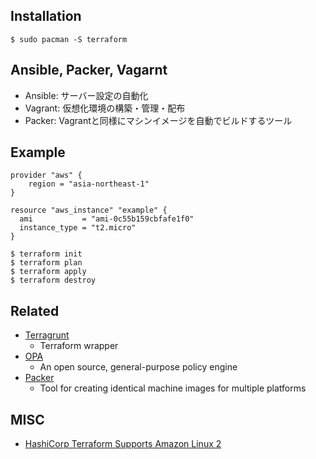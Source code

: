 
## Installation
`$ sudo pacman -S terraform` 

## Ansible, Packer, Vagarnt
- Ansible: サーバー設定の自動化
- Vagrant: 仮想化環境の構築・管理・配布
- Packer: Vagrantと同様にマシンイメージを自動でビルドするツール

## Example
```
provider "aws" {
	region = "asia-northeast-1"
}

resource "aws_instance" "example" {
  ami           = "ami-0c55b159cbfafe1f0"
  instance_type = "t2.micro"
}
```

```
$ terraform init
$ terraform plan
$ terraform apply
$ terraform destroy
```

## Related
- [Terragrunt](https://terragrunt.gruntwork.io/) 
    - Terraform wrapper
- [OPA](https://github.com/open-policy-agent/opa)
    - An open source, general-purpose policy engine
- [Packer](https://github.com/hashicorp/packer)
    - Tool for creating identical machine images for multiple platforms 
   
## MISC
- [HashiCorp Terraform Supports Amazon Linux 2](https://www.hashicorp.com/blog/hashicorp-terraform-supports-amazon-linux-2) 
